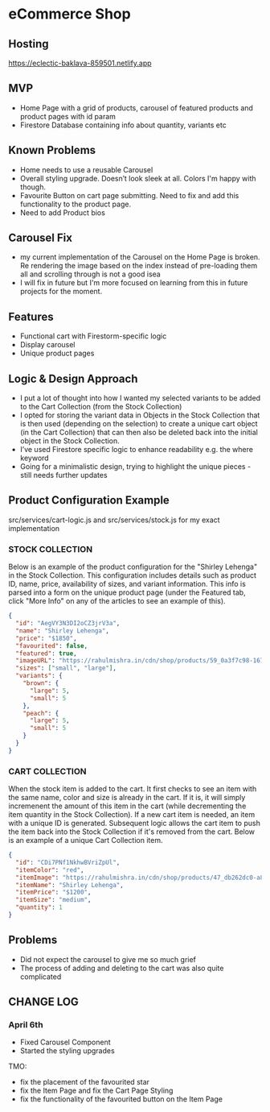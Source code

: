 # eCommerce Shop

## Hosting

https://eclectic-baklava-859501.netlify.app

## MVP

- Home Page with a grid of products, carousel of featured products and product pages with id param
- Firestore Database containing info about quantity, variants etc

## Known Problems

- Home needs to use a reusable Carousel 
- Overall styling upgrade. Doesn’t look sleek at all. Colors I'm happy with though.
- Favourite Button on cart page submitting. Need to fix and add this functionality to the product page.
- Need to add Product bios

## Carousel Fix

- my current implementation of the Carousel on the Home Page is broken. Re rendering the image based on the index instead of pre-loading them all and scrolling through is not a good isea
- I will fix in future but I'm more focused on learning from this in future projects for the moment. 

## Features

- Functional cart with Firestorm-specific logic
- Display carousel
- Unique product pages

## Logic & Design Approach
- I put a lot of thought into how I wanted my selected variants to be added to the Cart Collection (from the Stock Collection)
- I opted for storing the variant data in Objects in the Stock Collection that is then used (depending on the selection) to create a unique cart object (in the Cart Collection) that can then also be deleted back into the initial object in the Stock Collection.
- I’ve used Firestore specific logic to enhance readability e.g. the where keyword
- Going for a minimalistic design, trying to highlight the unique pieces - still needs further updates

## Product Configuration Example

src/services/cart-logic.js and src/services/stock.js for my exact implementation

### STOCK COLLECTION

Below is an example of the product configuration for the "Shirley Lehenga" in the Stock Collection. This configuration includes details such as product ID, name, price, availability of sizes, and variant information. This info is parsed into a form on the unique product page (under the Featured tab, click "More Info" on any of the articles to see an example of this).

```json
{
  "id": "AegVY3N3DI2oCZ3jrV3a",
  "name": "Shirley Lehenga",
  "price": "$1850",
  "favourited": false,
  "featured": true,
  "imageURL": "https://rahulmishra.in/cdn/shop/products/59_0a3f7c98-167f-48fe-a6c1-96cb740a4ab3_1800x1800.jpg?v=1663655695",
  "sizes": ["small", "large"],
  "variants": {
    "brown": {
      "large": 5,
      "small": 5
    },
    "peach": {
      "large": 5,
      "small": 5
    }
  }
}
```

### CART COLLECTION

When the stock item is added to the cart. It first checks to see an item with the same name, color and size is already in the cart. If it is, it will simply incremenent the amount of this item in the cart (while decrementing the item quantity in the Stock Collection). If a new cart item is needed, an item with a unique ID is generated. Subsequent logic allows the cart item to push the item back into the Stock Collection if it's removed from the cart. Below is an example of a unique Cart Collection item.

```json
{
  "id": "CDi7PNf1NkhwBVriZpUl",
  "itemColor": "red",
  "itemImage": "https://rahulmishra.in/cdn/shop/products/47_db262dc0-a88d-4e17-8fb0-86f63d93f149_1800x1800.jpg?v=1663747639",
  "itemName": "Shirley Lehenga",
  "itemPrice": "$1200",
  "itemSize": "medium",
  "quantity": 1
}
```

## Problems
- Did not expect the carousel to give me so much grief
- The process of adding and deleting to the cart was also quite complicated

## CHANGE LOG

### April 6th
- Fixed Carousel Component
- Started the styling upgrades

TMO:
- fix the placement of the favourited star
- fix the Item Page and fix the Cart Page Styling
- fix the functionality of the favourited button on the Item Page

